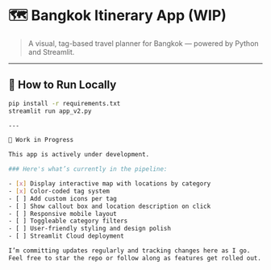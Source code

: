 # 🗺️ Bangkok Itinerary App (WIP)

> A visual, tag-based travel planner for Bangkok — powered by Python and Streamlit.

---

## 🧪 How to Run Locally

```bash
pip install -r requirements.txt
streamlit run app_v2.py

---

🚧 Work in Progress

This app is actively under development.

### Here's what’s currently in the pipeline:

- [x] Display interactive map with locations by category
- [x] Color-coded tag system
- [ ] Add custom icons per tag
- [ ] Show callout box and location description on click
- [ ] Responsive mobile layout
- [ ] Toggleable category filters
- [ ] User-friendly styling and design polish
- [ ] Streamlit Cloud deployment

I’m committing updates regularly and tracking changes here as I go.
Feel free to star the repo or follow along as features get rolled out.